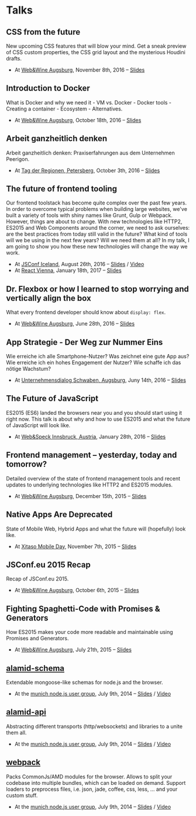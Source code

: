 Talks
=============

## CSS from the future

New upcoming CSS features that will blow your mind. Get a sneak preview of CSS custom properties, the CSS grid layout and the mysterious Houdini drafts.

* At [Web&Wine Augsburg](https://www.meetup.com/de-DE/web-and-wine/events/235129165/), November 8th, 2016 – [Slides](https://peerigon.github.io/talks/2016-11-08-css-from-the-future/)

## Introduction to Docker

What is Docker and why we need it - VM vs. Docker - Docker tools - Creating a container - Ecosystem - Alternatives.

* At [Web&Wine Augsburg](https://www.meetup.com/de-DE/web-and-wine/events/234637393/), October 18th, 2016 – [Slides](https://peerigon.github.io/talks/2016-10-18-webandwine-introduction-to-docker/)

## Arbeit ganzheitlich denken

Arbeit ganzheitlich denken: Praxiserfahrungen aus dem Unternehmen Peerigon.

* At [Tag der Regionen, Petersberg](https://www.der-petersberg.de/Tag-der-Regionen-2016), October 3th, 2016 – [Slides](https://peerigon.github.io/talks/2016-10-03-Unternehmenskultur-Peerigon/)

## The future of frontend tooling

Our frontend toolstack has become quite complex over the past few years. In order to overcome typical problems when building large websites, we've built a variety of tools with shiny names like Grunt, Gulp or Webpack. However, things are about to change. With new technologies like HTTP2, ES2015 and Web Components around the corner, we need to ask ourselves: are the best practices from today still valid in the future? What kind of tools will we be using in the next few years? Will we need them at all? In my talk, I am going to show you how these new technologies will change the way we work.

* At [JSConf Iceland](https://2016.jsconf.is/), August 26th, 2016 – [Slides](https://peerigon.github.io/talks/2016-08-26-jsconf-is-future-frontend-tooling/) / [Video](https://www.youtube.com/watch?v=VYjBp4z4XjY)
* At [React Vienna](https://www.meetup.com/de-DE/Vienna-ReactJS-Meetup/), January 18th, 2017 – [Slides](https://peerigon.github.io/talks/2017-01-18-react-vienna-future-frontend-tooling)

## Dr. Flexbox or how I learned to stop worrying and vertically align the box

What every frontend developer should know about `display: flex`.

* At [Web&Wine Augsburg](https://www.meetup.com/de-DE/web-and-wine/events/231858488), June 28th, 2016 – [Slides](https://peerigon.github.io/talks/2016-06-28-webandwine-dr-flexbox/)

## App Strategie - Der Weg zur Nummer Eins

Wie erreiche ich alle Smartphone-Nutzer? Was zeichnet eine gute App aus? Wie erreiche ich ein hohes Engagement der Nutzer? Wie schaffe ich das nötige Wachstum?

* At [Unternehmensdialog Schwaben, Augsburg](http://www.aitiraum.de/unternehmensdialog-schwaben), Juny 14th, 2016 – [Slides](https://peerigon.github.io/talks/2016-06-14-unternehmer-dialog-schwaben-app-strategie/)

## The Future of JavaScript

ES2015 (ES6) landed the browsers near you and you should start using it right now. This talk is about why and how to use ES2015 and what the future of JavaScript will look like.

* At [Web&Speck Innsbruck, Austria](https://www.meetup.com/de-DE/webundspeck/events/227668357), January 28th, 2016 – [Slides](https://peerigon.github.io/talks/2016-01-28-webundspeck-future-of-javascript/)

## Frontend management – yesterday, today and tomorrow?

Detailed overview of the state of frontend management tools and recent updates to underlying technologies like HTTP2 and ES2015 modules.

* At [Web&Wine Augsburg](https://www.meetup.com/de/web-and-wine/events/226911260), December 15th, 2015 – [Slides](https://peerigon.github.io/talks/2015-12-15-webandwine-frontend-management/)

## Native Apps Are Deprecated

State of Mobile Web, Hybrid Apps and what the future will (hopefully) look like.

* At [Xitaso Mobile Day](http://xitaso.com/mobileday), November 7th, 2015 – [Slides](https://peerigon.github.io/talks/2015-11-07-mobile-day/)

## JSConf.eu 2015 Recap

Recap of JSConf.eu 2015.

* At [Web&Wine Augsburg](https://www.meetup.com/de/web-and-wine/events/225587768/), October 6th, 2015 – [Slides](https://peerigon.github.io/talks/2015-10-06-webandwine-jsconfeu-recap/)

## Fighting Spaghetti-Code with Promises & Generators

How ES2015 makes your code more readable and maintainable using Promises and Generators.

* At [Web&Wine Augsburg](https://www.meetup.com/de/web-and-wine/events/223784151/), July 21th, 2015 – [Slides](https://peerigon.github.io/talks/2015-07-21-webandwine-fighting-spaghetti-code-with-es2015/fighting-spaghetti-code-with-es2015.pdf)

## [alamid-schema](https://github.com/peerigon/alamid-schema)

Extendable mongoose-like schemas for node.js and the browser.

* At the [munich node.js user group](http://www.mnug.de/archive.html#2014_07_09), July 9th, 2014 – [Slides](https://peerigon.github.io/talks/2014-07-09-MNUG-alamid-schema/) / [Video](https://www.youtube.com/watch?v=U5goZCiuh5U)


## [alamid-api](https://github.com/peerigon/alamid-api)

Abstracting different transports (http/websockets) and libraries to a unite them all.

* At the [munich node.js user group](http://www.mnug.de/archive.html#2014_07_09), July 9th, 2014 – [Slides](https://peerigon.github.io/talks/2014-07-09-MNUG-alamid-api/) / [Video](https://www.youtube.com/watch?v=TeNRC0QYBdo)

## [webpack](https://webpack.github.io)

Packs CommonJs/AMD modules for the browser. Allows to split your codebase into multiple bundles, which can be loaded on demand. Support loaders to preprocess files, i.e. json, jade, coffee, css, less, ... and your custom stuff.

* At the [munich node.js user group](http://www.mnug.de/archive.html#2014_07_09), July 9th, 2014 – [Slides](https://peerigon.github.io/talks/2014-07-09-MNUG-webpack/) / [Video](https://www.youtube.com/watch?v=EBlUng3IU4E)

